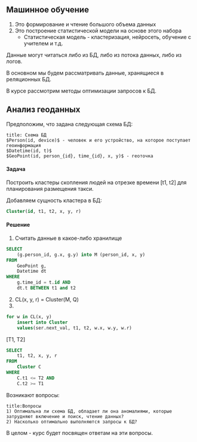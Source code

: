 ## Машинное обучение
1) Это формирование и чтение большого объема данных
2) Это построение статистической модели на основе этого набора
	- Статистическая модель - кластеризация, нейросеть, обучение с учителем и т.д.

Данные могут читаться либо из БД, либо из потока данных, либо из логов.

В основном мы будем рассматривать данные, хранящиеся в реляционных БД.

В курсе рассмотрим методы оптимизации запросов к БД.

## Анализ геоданных
Предположим, что задана следующая схема БД:

``` ad-info
title: Схема БД
$Person(id, device)$ - человек и его устройство, на которое поступает геоинформация
$Datetime(id, t)$
$GeoPoint(id, person_{id}, time_{id}, x, y)$ - геоточка
```

#### Задача
Построить кластеры скопления людей на отрезке времени [t1, t2] для планирования размещения такси.

Добавляем сущность кластера в БД:

```sql
Cluster(id, t1, t2, x, y, r)
```

#### Решение
1. Считать данные в какое-либо хранилище

```sql
SELECT 
	(g.person_id, g.x, g.y) into M (person_id, x, y)
FROM 
	GeoPoint g, 
	Datetime dt
WHERE
	g.time_id = t.id AND
	dt.t BETWEEN t1 and t2
```

2. CL(x, y, r) = Cluster(M, Q)
3. 
```sql
for w in CL(x, y)
	insert into Cluster
	values(ser.next_val, t1, t2, w.x, w.y, w.r)
```

[T1, T2]
```sql
SELECT 
	t1, t2, x, y, r
FROM 
	Cluster C
WHERE 
	C.t1 <= T2 AND 
	C.t2 >= T1
```


Возникают вопросы:
``` ad-question
title:Вопросы
1) Оптимальна ли схема БД, обладает ли она аномалиями, которые затрудняют включение и поиск, чтение данных?
2) Насколько оптимально выполняются запросы к БД?
```

В целом - курс будет посвящен ответам на эти вопросы.